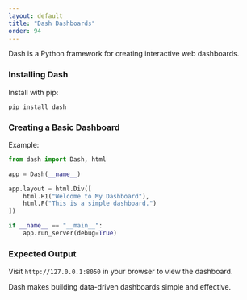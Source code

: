 ```yaml
---
layout: default
title: "Dash Dashboards"
order: 94
---
```


Dash is a Python framework for creating interactive web dashboards.

### Installing Dash

Install with pip:

```plaintext
pip install dash
```

### Creating a Basic Dashboard

Example:

```python
from dash import Dash, html

app = Dash(__name__)

app.layout = html.Div([
    html.H1("Welcome to My Dashboard"),
    html.P("This is a simple dashboard.")
])

if __name__ == "__main__":
    app.run_server(debug=True)
```

### Expected Output

Visit `http://127.0.0.1:8050` in your browser to view the dashboard.

Dash makes building data-driven dashboards simple and effective.
